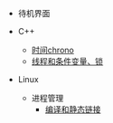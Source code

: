 - 待机界面

- C++
  - [时间chrono](C++/时间chrono.md)
  - [线程和条件变量、锁](C++/线程和条件变量、锁.md)

- Linux
  - 进程管理
    - [编译和静态链接](Linux和计组/进程管理/编译和静态链接.md)

